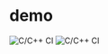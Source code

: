 # demo
![C/C++ CI](https://github.com/99002445/Mini-Project/workflows/C/C++%20CI/badge.svg)
![C/C++ CI](https://github.com/99002445/Mini-Project/workflows/C/C++%20CI/badge.svg)
